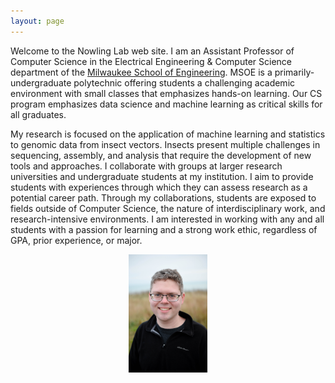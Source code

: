 ```yaml
---
layout: page
---
```

Welcome to the Nowling Lab web site.  I am an Assistant Professor of Computer Science in the Electrical Engineering & Computer Science department of the [Milwaukee School of Engineering](https://www.msoe.edu).  MSOE is a primarily-undergraduate polytechnic offering students a challenging academic environment with small classes that emphasizes hands-on learning.  Our CS program emphasizes data science and machine learning as critical skills for all graduates.

My research is focused on the application of machine learning and statistics to genomic data from insect vectors.  Insects present multiple challenges in sequencing, assembly, and analysis that require the development of new tools and approaches.  I collaborate with groups at larger research universities and undergraduate students at my institution.  I aim to provide students with experiences through which they can assess research as a potential career path.  Through my collaborations, students are exposed to fields outside of Computer Science, the nature of interdisciplinary work, and research-intensive environments.  I am interested in working with any and all students with a passion for learning and a strong work ethic, regardless of GPA, prior experience, or major.

<center><img src="/images/photos/nowling.jpg" width="25%" height="25%" /></center>
